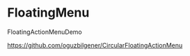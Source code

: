 # FloatingMenu
FloatingActionMenuDemo


https://github.com/oguzbilgener/CircularFloatingActionMenu

